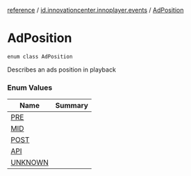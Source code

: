 [reference](../../index.md) / [id.innovationcenter.innoplayer.events](../index.md) / [AdPosition](./index.md)

# AdPosition

`enum class AdPosition`

Describes an ads position in playback

### Enum Values

| Name | Summary |
|---|---|
| [PRE](-p-r-e.md) |  |
| [MID](-m-i-d.md) |  |
| [POST](-p-o-s-t.md) |  |
| [API](-a-p-i.md) |  |
| [UNKNOWN](-u-n-k-n-o-w-n.md) |  |
